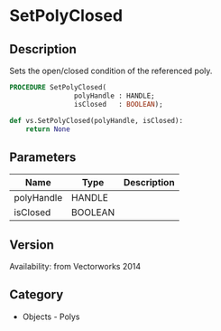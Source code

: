 # SetPolyClosed

## Description
Sets the open/closed condition of the referenced poly.

```pascal
PROCEDURE SetPolyClosed(
				polyHandle : HANDLE;
				isClosed   : BOOLEAN);
```

```python
def vs.SetPolyClosed(polyHandle, isClosed):
    return None
```

## Parameters
|Name|Type|Description|
|---|---|---|
|polyHandle|HANDLE|   |
|isClosed|BOOLEAN|   |

## Version
Availability: from Vectorworks 2014

## Category
* Objects - Polys

